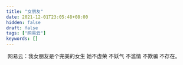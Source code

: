 ```yaml
---
title: "女朋友"
date: 2021-12-01T23:05:48+08:00
hidden: false
draft: false
tags: ["网易云"]
keywords: []
---
```


​		网易云：我女朋友是个完美的女生 她不虚荣 不妖气 不滥情 不欺骗 不存在。

